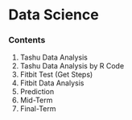 # Data Science

### Contents
1. Tashu Data Analysis
2. Tashu Data Analysis by R Code
3. Fitbit Test (Get Steps)
4. Fitbit Data Analysis
5. Prediction
6. Mid-Term
7. Final-Term
